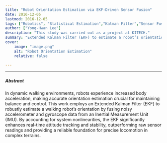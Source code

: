 ```yaml
---
title: "Robot Orientation Estimation via EKF-Driven Sensor Fusion" 
date: 2016-12-05
lastmod: 2016-12-05
tags: ["Robotics", "Statistical Estimation","Kalman Filter","Sensor Fusion"]
author: ["Yong-Hwan Lee"]
description: "This study was carried out as a project at KITECH." 
summary: "Extended Kalman Filter (EKF) to estimate a robot’s orientation by fusing noisy accelerometer and gyroscope data from an IMU, enabling accurate real-time attitude tracking. The EKF accounted for system nonlinearities and significantly improved stability over raw sensor readings." 
cover:
    image: "image.png"
    alt: "Robot Orientation Estimation"
    relative: false

---
```


---

##### Abstract

In dynamic walking environments, robots experience increased body acceleration, making accurate orientation estimation crucial for maintaining balance and control. This work employs an Extended Kalman Filter (EKF) to robustly estimate a walking robot’s orientation by fusing noisy accelerometer and gyroscope data from an Inertial Measurement Unit (IMU). By accounting for system nonlinearities, the EKF significantly enhances real-time attitude tracking and stability, outperforming raw sensor readings and providing a reliable foundation for precise locomotion in complex terrains.
